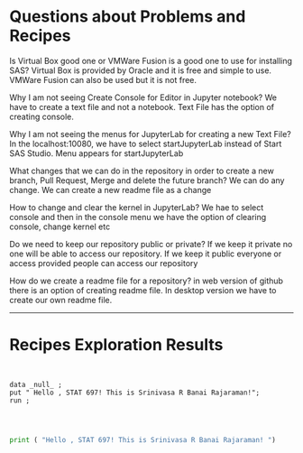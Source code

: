 
# Questions about Problems and Recipes



Is Virtual Box good one or VMWare Fusion is a good one to use for installing SAS?
Virtual Box is provided by Oracle and it is free and simple to use. VMWare Fusion can also be used but it is not free.

Why I am not seeing Create Console for Editor in Jupyter notebook?
We have to create a text file and not a notebook. Text File has the option of creating console.

Why I am not seeing the menus for JupyterLab for creating a new Text File?
In the localhost:10080, we have to select startJupyterLab instead of Start SAS Studio. Menu appears for startJupyterLab

What changes that we can do in the repository in order to create a new branch, Pull Request, Merge and delete the future branch?
We can do any change. We can create a new readme file as a change

How to change and clear the kernel in JupyterLab?
We hae to select console and then in the console menu we have the option of clearing console, change kernel etc

Do we need to keep our repository public or private?
If we keep it private no one will be able to access our repository. If we keep it public everyone or access provided people can access our repository

How do we create a readme file for a repository?
in web version of github there is an option of creating readme file. In desktop version we have to create our own readme file.



***



# Recipes Exploration Results



```SAS


data _null_ ;
put " Hello , STAT 697! This is Srinivasa R Banai Rajaraman!";
run ;


```



```Python


print ( "Hello , STAT 697! This is Srinivasa R Banai Rajaraman! ")




```
